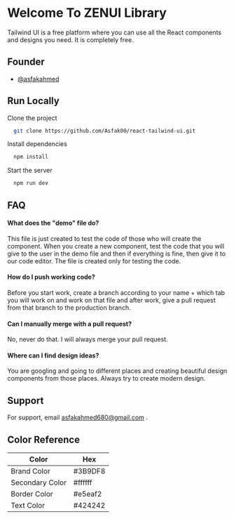 
# Welcome To ZENUI Library

Tailwind UI is a free platform where you can use all the React components and designs you need. It is completely free.


## Founder

- [@asfakahmed](https://www.github.com/asfak00)


## Run Locally

Clone the project

```bash
  git clone https://github.com/Asfak00/react-tailwind-ui.git
```

Install dependencies

```bash
  npm install
```

Start the server

```bash
  npm run dev
```


## FAQ

#### What does the "demo" file do?

This file is just created to test the code of those who will create the component. When you create a new component, test the code that you will give to the user in the demo file and then if everything is fine, then give it to our code editor. The file is created only for testing the code.

#### How do I push working code?

Before you start work, create a branch according to your name + which tab you will work on and work on that file and after work, give a pull request from that branch to the production branch.

#### Can I manually merge with a pull request?

No, never do that. I will always merge your pull request.

#### Where can I find design ideas?

You are googling and going to different places and creating beautiful design components from those places. Always try to create modern design.
## Support

For support, email asfakahmed680@gmail.com .

## Color Reference

| Color             | Hex                                                                |
| ----------------- | ------------------------------------------------------------------ |
| Brand Color | #3B9DF8 |
| Secondary Color |  #ffffff |
| Border Color | #e5eaf2 |
| Text Color |  #424242 |


